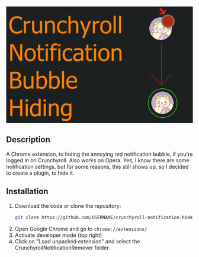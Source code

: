 ![Banner](./banner.png)

## Description

A Chrome extension, to hiding the annoying red notification bubble, if you're logged in on Crunchyroll. Also works on Opera. Yes, I know there are some notification settings, but for some reasons, this still shows up, so I decided to create a plugin, to hide it.

## Installation

1. Download the code or clone the repository:
   ```sh
   git clone https://github.com/USERNAME/crunchyroll-notification-hider.git
   ```
2. Open Google Chrome and go to `chrome://extensions/`
3. Activate developer mode (top right)
4. Click on "Load unpacked extension" and select the CrunchyrollNotificationRemover folder